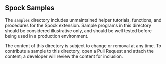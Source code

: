 ## Spock Samples

The `samples` directory includes unmaintained helper tutorials, functions, and procedures for the Spock extension.  Sample programs in this directory should be considered illustrative only, and should be well tested before being used in a production environment.

The content of this directory is subject to change or removal at any time.  To contribute a sample to this directory, open a Pull Request and attach the content; a developer will review the content for inclusion.
